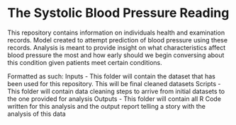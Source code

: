 # The Systolic Blood Pressure Reading

This repository contains information on individuals health and examination records. Model created to attempt prediction of blood pressure using these records. Analysis is meant to provide insight on what characteristics affect blood pressure the most and how early should we begin conversing about this condition given patients meet certain conditions.

Formatted as such:
Inputs - This folder will contain the dataset that has been used for this repository. This will be final cleaned datasets
Scripts - This folder will contain data cleaning steps to arrive from initial datasets to the one provided for analysis
Outputs - This folder will contain all R Code written for this analysis and the output report telling a story with the analysis of this data
